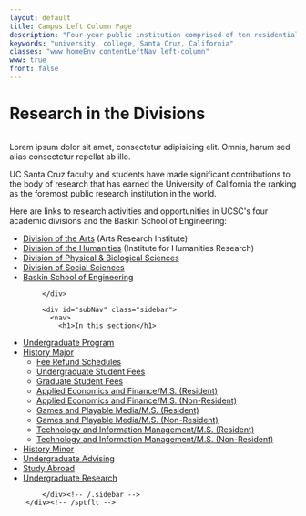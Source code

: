 ```yaml
---
layout: default
title: Campus Left Column Page
description: "Four-year public institution comprised of ten residential college communities nestled in the redwood forests and meadows overlooking central California's Monterey Bay."
keywords: "university, college, Santa Cruz, California"
classes: "www homeEnv contentLeftNav left-column"
www: true
front: false
---
```


<div class="row" id="sprflt">

<div id="mainContent">

<h1 class="page-title" id="title">Research in the Divisions</h1>
<div id="bannerBox">
<img alt="" id="banner" src="http://www.ucsc.edu/research/images/res-in-divisions-550.jpg">

<p class="caption">Lorem ipsum dolor sit amet, consectetur adipisicing elit. Omnis, harum sed alias consectetur repellat ab illo.</p>                    

</div>

<div class="contentBox"><p>UC Santa Cruz faculty and students have made significant contributions to the body of research that has earned the University of California the ranking as the foremost public research institution in the world.</p>
<p>Here are links to research activities and opportunities in UCSC's four academic divisions and the Baskin School of Engineering:</p>
<ul>
<li><a href="http://artsites.ucsc.edu/ari/">Division of the Arts</a> (Arts Research Institute)</li>
<li><a href="http://ihr.ucsc.edu/">Division of the Humanities</a> (Institute for Humanities Research)</li>
<li><a href="http://pbsci.ucsc.edu/PBSci-Research.html">Division of Physical &amp; Biological Sciences</a></li>
<li><a href="http://socialsciences.ucsc.edu/research/">Division of Social Sciences</a></li>
<li><a href="http://www.ce.ucsc.edu/research">Baskin School of Engineering</a></li>
</ul></div>
                
            </div>

            <div id="subNav" class="sidebar">
              <nav>
                <h1>In this section</h1>
<ul><li><a href="../index.html">Undergraduate Program</a></li><li><a class="current" href="index.html">History Major</a><ul><li><a href="fee-refund-schedules.html">Fee Refund Schedules</a></li><li><a href="undergraduate-student-fees.html">Undergraduate Student Fees</a></li><li><a href="graduate-student-fees.html">Graduate Student Fees</a></li><li><a href="applied-econ-resident.html">Applied Economics and Finance/M.S. (Resident)</a></li><li><a href="applied-econ-nonresident.html">Applied Economics and Finance/M.S. (Non-Resident)</a></li><li><a href="games-resident.html">Games and Playable Media/M.S. (Resident)</a></li><li><a href="games-nonresident.html">Games and Playable Media/M.S. (Non-Resident)</a></li><li><a href="tims-resident.html">Technology and Information Management/M.S. (Resident)</a></li><li><a href="tims-nonresident.html">Technology and Information Management/M.S. (Non-Resident)</a></li></ul></li><li><a href="../history-minor/index.html">History Minor</a></li><li><a href="../undergraduate-advising/index.html">Undergraduate Advising</a></li><li><a href="../study-abroad/index.html">Study Abroad</a></li><li><a href="../undergraduate-research/index.html">Undergraduate Research</a></li></ul>
              </nav>


            </div><!-- /.sidebar -->
        </div><!-- /sptflt -->


